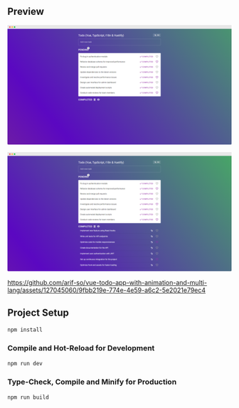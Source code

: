 ## Preview

![Vue js todo app preview 1](/.preview/1.png)

![Vue js todo app preview 2](/.preview/2.png)

https://github.com/arif-so/vue-todo-app-with-animation-and-multi-lang/assets/127045060/9fbb219e-774e-4e59-a6c2-5e2021e79ec4

## Project Setup

```sh
npm install
```

### Compile and Hot-Reload for Development

```sh
npm run dev
```

### Type-Check, Compile and Minify for Production

```sh
npm run build
```
